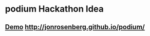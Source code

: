 podium Hackathon Idea
======

## [Demo](http://jonrosenberg.github.io/podium/) http://jonrosenberg.github.io/podium/
